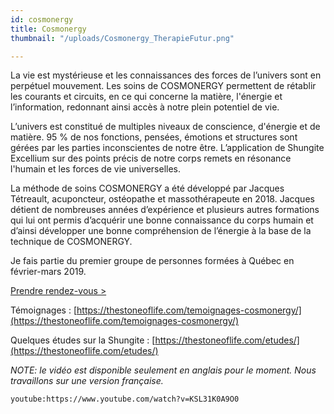 ```yaml
---
id: cosmonergy
title: Cosmonergy
thumbnail: "/uploads/Cosmonergy_TherapieFutur.png"

---
```

La vie est mystérieuse et les connaissances des forces de l’univers sont en perpétuel mouvement. Les soins de COSMONERGY permettent de rétablir les courants et circuits, en ce qui concerne la matière, l'énergie et l’information, redonnant ainsi accès à notre plein potentiel de vie. 

L’univers est constitué de multiples niveaux de conscience, d'énergie et de matière. 95 % de nos fonctions, pensées, émotions et structures sont gérées par les parties inconscientes de notre être. L’application de Shungite Excellium sur des points précis de notre corps remets en résonance l'humain et les forces de vie universelles.

La méthode de soins COSMONERGY a été développé par Jacques Tétreault, acuponcteur, ostéopathe et massothérapeute en 2018. Jacques détient de nombreuses années d’expérience et plusieurs autres formations qui lui ont permis d’acquérir une bonne connaissance du corps humain et d’ainsi développer une bonne compréhension de l’énergie à la base de la technique de COSMONERGY. 

Je fais partie du premier groupe de personnes formées à Québec en février-mars 2019.

[Prendre rendez-vous >](https://www.gorendezvous.com/homepage/111690)

Témoignages : [https://thestoneoflife.com/temoignages-cosmonergy/](https://thestoneoflife.com/temoignages-cosmonergy/)

Quelques études sur la Shungite : [https://thestoneoflife.com/etudes/](https://thestoneoflife.com/etudes/)

_NOTE: le vidéo est disponible seulement en anglais pour le moment. Nous travaillons sur une version française._

`youtube:https://www.youtube.com/watch?v=KSL31K0A9O0`